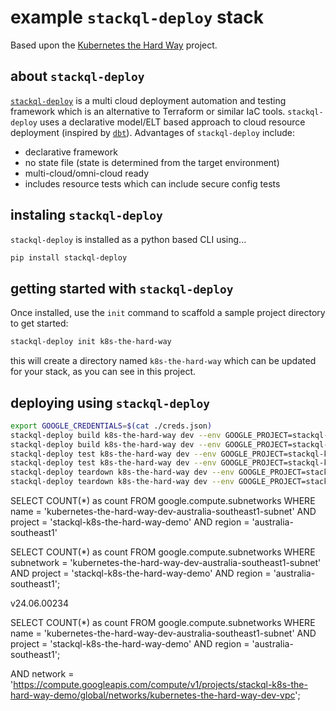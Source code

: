 # example `stackql-deploy` stack

Based upon the [Kubernetes the Hard Way](https://github.com/kelseyhightower/kubernetes-the-hard-way) project.

## about `stackql-deploy`

[`stackql-deploy`](https://pypi.org/project/stackql-deploy/) is a multi cloud deployment automation and testing framework which is an alternative to Terraform or similar IaC tools.  `stackql-deploy` uses a declarative model/ELT based approach to cloud resource deployment (inspired by [`dbt`](https://www.getdbt.com/)).  Advantages of `stackql-deploy` include:

- declarative framework
- no state file (state is determined from the target environment)
- multi-cloud/omni-cloud ready
- includes resource tests which can include secure config tests

## instaling `stackql-deploy`

`stackql-deploy` is installed as a python based CLI using...

```bash
pip install stackql-deploy
```

## getting started with `stackql-deploy`

Once installed, use the `init` command to scaffold a sample project directory to get started:

```bash
stackql-deploy init k8s-the-hard-way
```

this will create a directory named `k8s-the-hard-way` which can be updated for your stack, as you can see in this project.

## deploying using `stackql-deploy`

```bash
export GOOGLE_CREDENTIALS=$(cat ./creds.json)
stackql-deploy build k8s-the-hard-way dev --env GOOGLE_PROJECT=stackql-k8s-the-hard-way-demo --dry-run
stackql-deploy build k8s-the-hard-way dev --env GOOGLE_PROJECT=stackql-k8s-the-hard-way-demo
stackql-deploy test k8s-the-hard-way dev --env GOOGLE_PROJECT=stackql-k8s-the-hard-way-demo --dry-run
stackql-deploy test k8s-the-hard-way dev --env GOOGLE_PROJECT=stackql-k8s-the-hard-way-demo
stackql-deploy teardown k8s-the-hard-way dev --env GOOGLE_PROJECT=stackql-k8s-the-hard-way-demo --dry-run
stackql-deploy teardown k8s-the-hard-way dev --env GOOGLE_PROJECT=stackql-k8s-the-hard-way-demo
```


SELECT COUNT(*) as count FROM google.compute.subnetworks
WHERE name = 'kubernetes-the-hard-way-dev-australia-southeast1-subnet'
AND project = 'stackql-k8s-the-hard-way-demo'
AND region = 'australia-southeast1'


SELECT COUNT(*) as count FROM google.compute.subnetworks
WHERE subnetwork = 'kubernetes-the-hard-way-dev-australia-southeast1-subnet'
AND project = 'stackql-k8s-the-hard-way-demo'
AND region = 'australia-southeast1';


v24.06.00234


SELECT COUNT(*) as count FROM google.compute.subnetworks
WHERE name = 'kubernetes-the-hard-way-dev-australia-southeast1-subnet'
AND project = 'stackql-k8s-the-hard-way-demo'
AND region = 'australia-southeast1';


AND network = 'https://compute.googleapis.com/compute/v1/projects/stackql-k8s-the-hard-way-demo/global/networks/kubernetes-the-hard-way-dev-vpc';